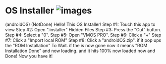# OS Installer ![images](https://github.com/user-attachments/assets/ed761295-794a-4b6e-b011-cbee724dbb7f)
(androidOS)
(NotDone)
Hello! This OS Installer!
Step #1: Touch this app to view
Step #2: Open ".installer" Hidden Files Step #3: Press the "Cut" button.
Step #4: Select a "0".
Step #5: Open "VMOS PRO".
Step #6: Click a "+"
Step #7: Click a "Import local ROM"
Step #8: Click a "androidOS.zip". if it pop ups the "ROM Installation" To Wait. if the is now gone now it means "ROM Installation Done" and now loading. and it hits 100% now loaded now and Done! Now you have it!
